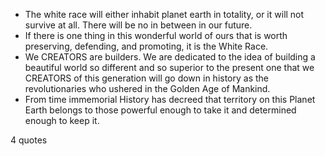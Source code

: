  - The white race will either inhabit planet earth in totality, or it will not survive at all. There will be no in between in our future.
 - If there is one thing in this wonderful world of ours that is worth preserving, defending, and promoting, it is the White Race.
 - We CREATORS are builders. We are dedicated to the idea of building a beautiful world so different and so superior to the present one that we CREATORS of this generation will go down in history as the revolutionaries who ushered in the Golden Age of Mankind.
 - From time immemorial History has decreed that territory on this Planet Earth belongs to those powerful enough to take it and determined enough to keep it.

4 quotes